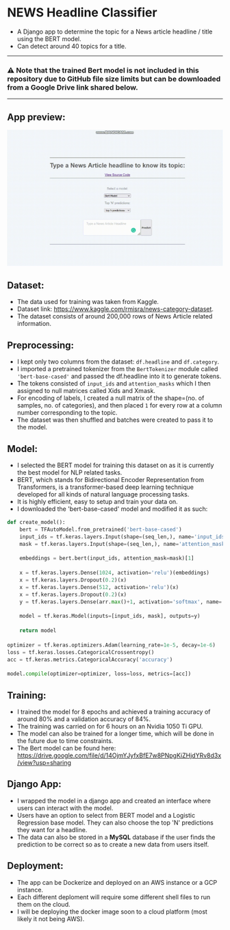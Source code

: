 # NEWS Headline Classifier 
- A Django app to determine the topic for a News article headline / title using the BERT model.
- Can detect around 40 topics for a title.  
---
### :warning: Note that the trained Bert model is not included in this repository due to GitHub file size limits but can be downloaded from a Google Drive link shared below.
---
## App preview:<br>
<img src="https://github.com/AnityaGan9urde/NEWS-Headline-Classifier-project/blob/main-main/app_preview.gif"></img>
## Dataset:
- The data used for training was taken from Kaggle.
- Dataset link: https://www.kaggle.com/rmisra/news-category-dataset.
- The dataset consists of around 200,000 rows of News Article related information.
## Preprocessing:
- I kept only two columns from the dataset: `df.headline` and `df.category`. 
- I imported a pretrained tokenizer from the `BertTokenizer` module called `'bert-base-cased'` and passed the df.headline into it to generate tokens.
- The tokens consisted of `input_ids` and `attention_masks` which I then assigned to null matrices called Xids and Xmask.
- For encoding of labels, I created a null matrix of the shape=(no. of samples, no. of categories), and then placed `1` for every row at a column number corresponding to the topic.
- The dataset was then shuffled and batches were created to pass it to the model.
## Model:
- I selected the BERT model for training this dataset on as it is currently the best model for NLP related tasks.
- BERT, which stands for Bidirectional Encoder Representation from Transformers, is a transformer-based deep learning technique developed for all kinds of natural language processing tasks.
- It is highly efficient, easy to setup and train your data on.
- I downloaded the 'bert-base-cased' model and modified it as such:
```python
def create_model():
    bert = TFAutoModel.from_pretrained('bert-base-cased')
    input_ids = tf.keras.layers.Input(shape=(seq_len,), name='input_ids', dtype='int32')
    mask = tf.keras.layers.Input(shape=(seq_len,), name='attention_mask', dtype='int32')

    embeddings = bert.bert(input_ids, attention_mask=mask)[1]

    x = tf.keras.layers.Dense(1024, activation='relu')(embeddings)
    x = tf.keras.layers.Dropout(0.2)(x)
    x = tf.keras.layers.Dense(512, activation='relu')(x)
    x = tf.keras.layers.Dropout(0.2)(x)
    y = tf.keras.layers.Dense(arr.max()+1, activation='softmax', name='outputs')(x)

    model = tf.keras.Model(inputs=[input_ids, mask], outputs=y)
    
    return model

optimizer = tf.keras.optimizers.Adam(learning_rate=1e-5, decay=1e-6)
loss = tf.keras.losses.CategoricalCrossentropy()
acc = tf.keras.metrics.CategoricalAccuracy('accuracy')

model.compile(optimizer=optimizer, loss=loss, metrics=[acc])
```

## Training:
- I trained the model for 8 epochs and achieved a training accuracy of around 80% and a validation accuracy of 84%.
- The training was carried on for 6 hours on an Nvidia 1050 Ti GPU.
- The model can also be trained for a longer time, which will be done in the future due to time constraints.
- The Bert model can be found here: https://drive.google.com/file/d/14OjmYJyfxBfE7w8PNpgKiZHjdYRv8d3x/view?usp=sharing
## Django App:
- I wrapped the model in a django app and created an interface where users can interact with the model.
- Users have an option to select from BERT model and a Logistic Regression base model. They can also choose the top 'N' predictions they want for a headline.
- The data can also be stored in a **MySQL** database if the user finds the prediction to be correct so as to create a new data from users itself.
## Deployment:
- The app can be Dockerize and deployed on an AWS instance or a GCP instance.
- Each different deploment will require some different shell files to run them on the cloud.
- I will be deploying the docker image soon to a cloud platform (most likely it not being AWS).
